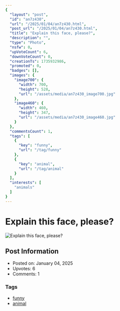 ```yaml
---
{
  "layout": "post",
  "id": "an7z430",
  "url": "/2025/01/04/an7z430.html",
  "post_url": "/2025/01/04/an7z430.html",
  "title": "Explain this face, please?",
  "description": "",
  "type": "Photo",
  "nsfw": 0,
  "upVoteCount": 6,
  "downVoteCount": 0,
  "creationTs": 1735932986,
  "promoted": 0,
  "badges": [],
  "images": {
    "image700": {
      "width": 700,
      "height": 528,
      "url": "/assets/media/an7z430_image700.jpg"
    },
    "image460": {
      "width": 460,
      "height": 347,
      "url": "/assets/media/an7z430_image460.jpg"
    }
  },
  "commentsCount": 1,
  "tags": [
    {
      "key": "funny",
      "url": "/tag/funny"
    },
    {
      "key": "animal",
      "url": "/tag/animal"
    }
  ],
  "interests": [
    "animals"
  ]
}
---
```


# Explain this face, please?

![Explain this face, please?](/assets/media/an7z430_image700.jpg)

## Post Information

- Posted on: January 04, 2025
- Upvotes: 6
- Comments: 1

### Tags

- [funny](/tag/funny)
- [animal](/tag/animal)
